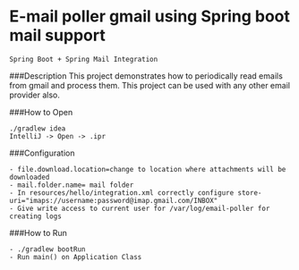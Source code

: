E-mail poller gmail using Spring boot mail support 
=======



```
Spring Boot + Spring Mail Integration
```

###Description
This project demonstrates how to periodically read emails from gmail and process them. This project can be used with any other email provider also.

###How to Open
```
./gradlew idea
IntelliJ -> Open -> .ipr
```

###Configuration
```
- file.download.location=change to location where attachments will be downloaded
- mail.folder.name= mail folder
- In resources/hello/integration.xml correctly configure store-uri="imaps://username:password@imap.gmail.com/INBOX"
- Give write access to current user for /var/log/email-poller for creating logs
```

###How to Run
```
- ./gradlew bootRun
- Run main() on Application Class
```



